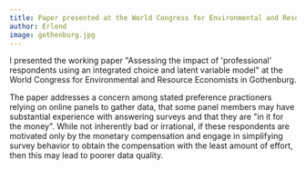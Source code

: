 ```yaml
---
title: Paper presented at the World Congress for Environmental and Resource Economists
author: Erlend
image: gothenburg.jpg
---
```


I presented the working paper "Assessing the impact of 'professional' respondents using an integrated choice and latent variable model" at the World Congress for Environmental and Resource Economists in Gothenburg.

The paper addresses a concern among stated preference practioners relying on online panels to gather data, that some panel members may have substantial experience with answering surveys and that they are "in it for the money". While not inherently bad or irrational, if these respondents are motivated only by the monetary compensation and engage in simplifying survey behavior to obtain the compensation with the least amount of effort, then this may lead to poorer data quality. 

